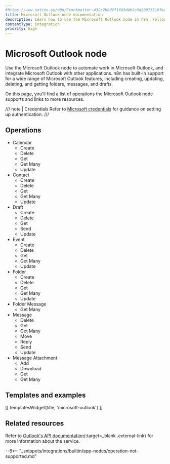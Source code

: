 ```yaml
---
#https://www.notion.so/n8n/Frontmatter-432c2b8dff1f43d4b1c8d20075510fe4
title: Microsoft Outlook node documentation
description: Learn how to use the Microsoft Outlook node in n8n. Follow technical documentation to integrate Microsoft Outlook node into your workflows.
contentType: integration
priority: high
---
```


# Microsoft Outlook node

Use the Microsoft Outlook node to automate work in Microsoft Outlook, and integrate Microsoft Outlook with other applications. n8n has built-in support for a wide range of Microsoft Outlook features, including creating, updating, deleting, and getting folders, messages, and drafts. 

On this page, you'll find a list of operations the Microsoft Outlook node supports and links to more resources.

/// note | Credentials
Refer to [Microsoft credentials](/integrations/builtin/credentials/microsoft/) for guidance on setting up authentication.
///

## Operations

* Calendar
	* Create
	* Delete
	* Get
	* Get Many
	* Update
* Contact
	* Create
	* Delete
	* Get
	* Get Many
	* Update
* Draft
	* Create
	* Delete
	* Get
	* Send
	* Update
* Event
	* Create
	* Delete
	* Get
	* Get Many
	* Update
* Folder
	* Create
	* Delete
	* Get
	* Get Many
	* Update
* Folder Message
    * Get Many
* Message
	* Delete
	* Get
	* Get Many
	* Move
	* Reply
	* Send
	* Update
* Message Attachment
	* Add
	* Download
	* Get
	* Get Many

## Templates and examples

<!-- see https://www.notion.so/n8n/Pull-in-templates-for-the-integrations-pages-37c716837b804d30a33b47475f6e3780 -->
[[ templatesWidget(title, 'microsoft-outlook') ]]

## Related resources

Refer to [Outlook's API documentation](https://learn.microsoft.com/en-us/outlook/rest/get-started){:target=_blank .external-link} for more information about the service.

--8<-- "_snippets/integrations/builtin/app-nodes/operation-not-supported.md"
